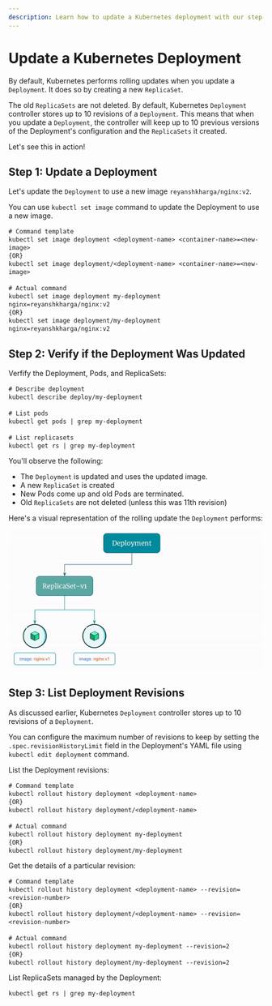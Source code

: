 ```yaml
---
description: Learn how to update a Kubernetes deployment with our step-by-step guide. Master the process of making changes to your application deployments.
---
```


# Update a Kubernetes Deployment

By default, Kubernetes performs rolling updates when you update a `Deployment`. It does so by creating a new `ReplicaSet`.

The old `ReplicaSets` are not deleted. By default, Kubernetes `Deployment` controller stores up to 10 revisions of a `Deployment`. This means that when you update a `Deployment`, the controller will keep up to 10 previous versions of the Deployment's configuration and the `ReplicaSets` it created.

Let's see this in action!


## Step 1: Update a Deployment

Let's update the `Deployment` to use a new image `reyanshkharga/nginx:v2`.

You can use `kubectl set image` command to update the Deployment to use a new image.

```
# Command template
kubectl set image deployment <deployment-name> <container-name>=<new-image>
{OR}
kubectl set image deployment/<deployment-name> <container-name>=<new-image>

# Actual command
kubectl set image deployment my-deployment nginx=reyanshkharga/nginx:v2
{OR}
kubectl set image deployment/my-deployment nginx=reyanshkharga/nginx:v2
```

## Step 2: Verify if the Deployment Was Updated

Verfify the Deployment, Pods, and ReplicaSets:

```
# Describe deployment
kubectl describe deploy/my-deployment

# List pods
kubectl get pods | grep my-deployment

# List replicasets
kubectl get rs | grep my-deployment
```

You'll observe the following:

- The `Deployment` is updated and uses the updated image.
- A new `ReplicaSet` is created
- New Pods come up and old Pods are terminated.
- Old `ReplicaSets` are not deleted (unless this was 11th revision)


Here's a visual representation of the rolling update the `Deployment` performs:

<p align="center">
    <img src="../../../../assets/eks-course-images/deployment/rolling-update-using-deployment.gif" alt="Rolling Update Using Deployment" loading="lazy" width="500" />
</p>


## Step 3: List Deployment Revisions

As discussed earlier, Kubernetes `Deployment` controller stores up to 10 revisions of a `Deployment`.

You can configure the maximum number of revisions to keep by setting the `.spec.revisionHistoryLimit` field in the Deployment's YAML file using `kubectl edit deployment` command.

List the Deployment revisions:

```
# Command template
kubectl rollout history deployment <deployment-name>
{OR}
kubectl rollout history deployment/<deployment-name>

# Actual command
kubectl rollout history deployment my-deployment
{OR}
kubectl rollout history deployment/my-deployment
```

Get the details of a particular revision:

```
# Command template
kubectl rollout history deployment <deployment-name> --revision=<revision-number>
{OR}
kubectl rollout history deployment/<deployment-name> --revision=<revision-number>

# Actual command
kubectl rollout history deployment my-deployment --revision=2
{OR}
kubectl rollout history deployment/my-deployment --revision=2
```

List ReplicaSets managed by the Deployment:

```
kubectl get rs | grep my-deployment
```